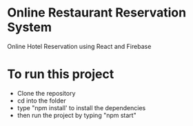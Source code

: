 # Online Restaurant Reservation System
Online Hotel Reservation using React and Firebase

# To run this project
- Clone the repository
- cd into the folder 
- type "npm install' to install the dependencies
- then run the project by typing "npm start"
